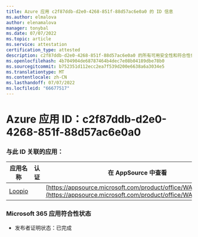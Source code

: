 ```yaml
---
title: Azure 应用 c2f87ddb-d2e0-4268-851f-88d57ac6e0a0 的 ID 信息
ms.author: elmalova
author: elenamalova
manager: tonybal
ms.date: 07/07/2022
ms.topic: article
ms.service: attestation
certification_type: attested
description: c2f87ddb-d2e0-4268-851f-88d57ac6e0a0 的所有可用安全性和符合性信息。
ms.openlocfilehash: 4b704904de68787464b4dec7e08b04189dbe78b0
ms.sourcegitcommit: b752351d112ecc2ea7f539d200e6638a6a3034e5
ms.translationtype: MT
ms.contentlocale: zh-CN
ms.lasthandoff: 07/07/2022
ms.locfileid: "66677517"
---
```

# <a name="azure-app-id-c2f87ddb-d2e0-4268-851f-88d57ac6e0a0"></a>Azure 应用 ID：c2f87ddb-d2e0-4268-851f-88d57ac6e0a0


### <a name="apps-associated-with-this-id"></a>与此 ID 关联的应用：
| **应用名称** | **认证** | **在 AppSource 中查看** |
|--------------|---------------|-----------------------|
| [Loopio](../forward/WA200004103.md) |  | [https://appsource.microsoft.com/product/office/WA200004103](https://appsource.microsoft.com/product/office/WA200004103) |

### <a name="microsoft-365-app-compliance-status"></a>Microsoft 365 应用符合性状态
- 发布者证明状态：已完成
